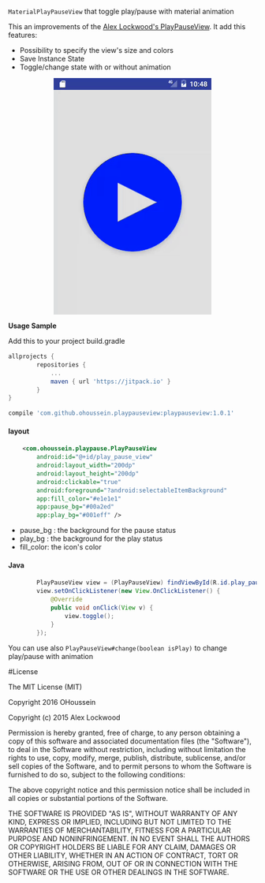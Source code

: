 `MaterialPlayPauseView` that toggle play/pause with material animation

This an improvements of the [Alex Lockwood's PlayPauseView](https://github.com/alexjlockwood/material-pause-play-animation).
It add this features:
* Possibility to specify the view's size and colors
* Save Instance State
* Toggle/change state with or without animation

<div  align="center">    
<img src="https://raw.githubusercontent.com/OHoussein/android-material-play-pause-view/master/media/demo.gif" alt="demo" align=center />
</div>
 

**Usage Sample**

Add this to your project build.gradle
```	gradle
allprojects {
		repositories {
			...
			maven { url 'https://jitpack.io' }
		}
}
```

```	gradle
compile 'com.github.ohoussein.playpauseview:playpauseview:1.0.1'
```
#### layout
```xml
    <com.ohoussein.playpause.PlayPauseView
        android:id="@+id/play_pause_view"
        android:layout_width="200dp"
        android:layout_height="200dp"
        android:clickable="true"
        android:foreground="?android:selectableItemBackground"
        app:fill_color="#e1e1e1"
        app:pause_bg="#00a2ed"
        app:play_bg="#001eff" />
```

* pause_bg : the background for the pause status
* play_bg : the background for the play status
* fill_color: the icon's color

#### Java
```java
        PlayPauseView view = (PlayPauseView) findViewById(R.id.play_pause_view);
        view.setOnClickListener(new View.OnClickListener() {
            @Override
            public void onClick(View v) {
                view.toggle();
            }
        });

```

You can use also `PlayPauseView#change(boolean isPlay)` to change play/pause with animation

#License

The MIT License (MIT)

Copyright 2016 OHoussein

Copyright (c) 2015 Alex Lockwood

Permission is hereby granted, free of charge, to any person obtaining a copy of this software and associated documentation files (the "Software"), to deal in the Software without restriction, including without limitation the rights to use, copy, modify, merge, publish, distribute, sublicense, and/or sell copies of the Software, and to permit persons to whom the Software is furnished to do so, subject to the following conditions:

The above copyright notice and this permission notice shall be included in all copies or substantial portions of the Software.

THE SOFTWARE IS PROVIDED "AS IS", WITHOUT WARRANTY OF ANY KIND, EXPRESS OR IMPLIED, INCLUDING BUT NOT LIMITED TO THE WARRANTIES OF MERCHANTABILITY, FITNESS FOR A PARTICULAR PURPOSE AND NONINFRINGEMENT. IN NO EVENT SHALL THE AUTHORS OR COPYRIGHT HOLDERS BE LIABLE FOR ANY CLAIM, DAMAGES OR OTHER LIABILITY, WHETHER IN AN ACTION OF CONTRACT, TORT OR OTHERWISE, ARISING FROM, OUT OF OR IN CONNECTION WITH THE SOFTWARE OR THE USE OR OTHER DEALINGS IN THE SOFTWARE.

